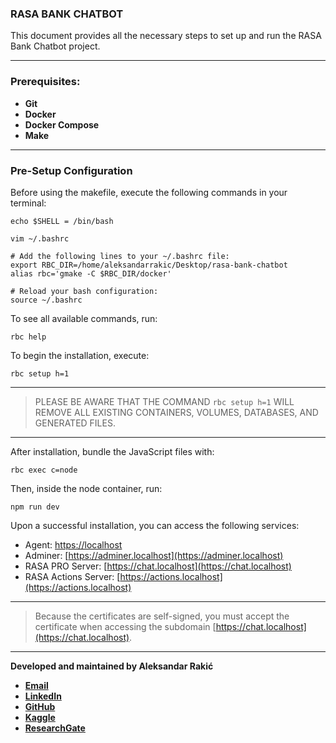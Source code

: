 ### **RASA BANK CHATBOT**

This document provides all the necessary steps to set up and run the RASA Bank Chatbot project.

---

### Prerequisites:

- **Git**
- **Docker**
- **Docker Compose**
- **Make**

---

### Pre-Setup Configuration

Before using the makefile, execute the following commands in your terminal:

```
echo $SHELL = /bin/bash

vim ~/.bashrc

# Add the following lines to your ~/.bashrc file:
export RBC_DIR=/home/aleksandarrakic/Desktop/rasa-bank-chatbot
alias rbc='gmake -C $RBC_DIR/docker'

# Reload your bash configuration:
source ~/.bashrc
```

To see all available commands, run:

``` 
rbc help 
```

To begin the installation, execute:

```
rbc setup h=1
```

---
> PLEASE BE AWARE THAT THE COMMAND `rbc setup h=1` WILL REMOVE ALL EXISTING CONTAINERS, VOLUMES, DATABASES, AND GENERATED
> FILES.
---

After installation, bundle the JavaScript files with:

```
rbc exec c=node
```

Then, inside the node container, run:

```
npm run dev
```

Upon a successful installation, you can access the following services:

- Agent: [https://localhost](https://localhost)
- Adminer: [https://adminer.localhost](https://adminer.localhost)
- RASA PRO Server: [https://chat.localhost](https://chat.localhost)
- RASA Actions Server: [https://actions.localhost](https://actions.localhost)

---
> Because the certificates are self-signed, you must accept the certificate when accessing the subdomain [https://chat.localhost](https://chat.localhost).
---

**Developed and maintained by Aleksandar Rakić**

- **[Email](mailto:aleksandar.rakic@yahoo.com)**
- **[LinkedIn](https://www.linkedin.com/in/rakic-aleksandar)**
- **[GitHub](https://github.com/atco89)**
- **[Kaggle](https://www.kaggle.com/aleksandarraki)**
- **[ResearchGate](https://www.researchgate.net/profile/Aleksandar-Rakic-7)**
